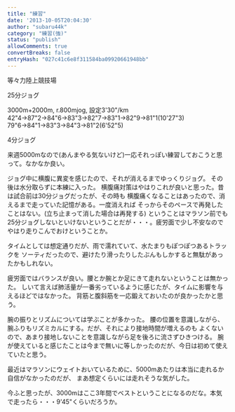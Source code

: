 ```yaml
---
title: "練習"
date: '2013-10-05T20:04:30'
author: "subaru44k"
category: "練習(強)"
status: "publish"
allowComments: true
convertBreaks: false
entryHash: "027c41c6e8f311584ba09920661948bb"
---
```

等々力陸上競技場

25分ジョグ

3000m+2000m, r.800mjog, 設定3'30"/km
42"4→87"2→84"6→83"3→82"7→83"1→82"9→81"1(10'27"3)
79"6→84"1→83"3→84"3→81"2(6'52"5)

4分ジョグ

来週5000mなので(あんまやる気ないけど)一応それっぽい練習しておこうと思って。なかなか良い。

ジョグ中に横腹に異変を感じたので、それが消えるまでゆっくりジョグ。
その後は水分取らずに本練に入った。
横腹痛対策はやはりこれが良いと思った。昔は試合前は30分ジョグだったが、その時も
横腹痛くなることはあったので、消えるまで走っていた記憶がある。一度消えれば
そっからそのペースで再発したことはない。(立ち止まって消した場合は再発する)
ということはマラソン前でも25分ジョグしないといけないということだが・・・。疲労面で少し不安なので
やはり走りこんでおけということか。

タイムとしては想定通りだが、雨で濡れていて、水たまりもぽつぽつあるトラックを
ソーティだったので、避けたり滑ったりしたぶんもしかすると無駄があったかもしれない。

疲労面ではバランスが良い。腰とか腕とか足にきて走れないということは無かった。
しいて言えば肺活量が一番劣っているように感じたが、タイムに影響を与えるほどではなかった。
背筋と腹斜筋を一応鍛えておいたのが良かったかと思う。

腕の振りとリズムについては学ぶことが多かった。
腰の位置を意識しながら、腕ふりもリズミカルにする。だが、それにより接地時間が増えるのも
よくないので、あまり接地しないことを意識しながら足を後ろに流さずひきつける。
腕が使えていると感じたことは今まで無いに等しかったのだが、今日は初めて使えていたと思う。

最近はマラソンにウェイトおいているために、5000mあたりは本当に走れるか自信がなかったのだが、
まあ想定くらいには走れそうな気がした。

今ふと思ったが、3000mはここ3年間でベストということになるのだな。本気で走ったら・・・9'45"くらいだろうか。
